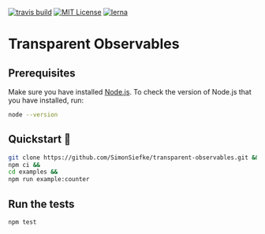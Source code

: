 [![travis build](https://img.shields.io/travis/com/SimonSiefke/transparent-observables.svg?style=flat-square)](https://travis-ci.com/SimonSiefke/transparent-observables) [![MIT License](https://img.shields.io/github/license/SimonSiefke/transparent-observables.svg?style=flat-square)](http://opensource.org/licenses/MIT) [![lerna](https://img.shields.io/badge/maintained%20with-lerna-cc00ff.svg)](https://lernajs.io/)

# Transparent Observables

## Prerequisites

Make sure you have installed [Node.js](https://nodejs.org/en/). To check the version of Node.js that you have installed, run:

```sh
node --version
```

## Quickstart 🚀

```sh
git clone https://github.com/SimonSiefke/transparent-observables.git &&
npm ci &&
cd examples &&
npm run example:counter
```

## Run the tests

```sh
npm test
```

<!--
## disabled expressions

```js
x = x + 1 // because endless recursion
```

## enabled expressions

```js
y = 1
x = y + 1
y = 2 // y is now 2 and x is now 3
```

Describe complex user interfaces in a completely declarative way

Comparison with finite state machines:

```js
const states = {
  initial: 'green',
  states: {
    green: {
      on: {
        TIMER: 'yellow',
      },
    },
    yellow: {
      on:{
        TIMER:{
          'red'
        }
      }
    },
    red:{
      on:{
        TIMER:'green'
      }
    }
  },
}

const nextState = states.transition('yellow', 'TIMER')
```

const firstState = 'green' const nextState =

```js
const active = []
const last = active[buttons.length - 1]
last.dataset.off = true
const buttons = [firstButton, secondButton, thirdButton]
for (const button of buttons) {
  button.addEventListener('click', () => {
    active = [...buttons.filter(b => b !== button), button]
  })
}
``` -->
